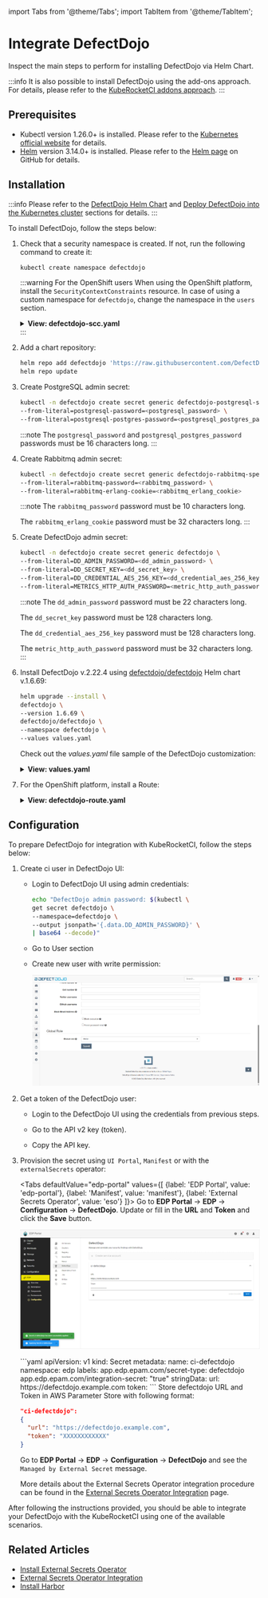 import Tabs from '@theme/Tabs';
import TabItem from '@theme/TabItem';

# Integrate DefectDojo

Inspect the main steps to perform for installing DefectDojo via Helm Chart.

:::info
  It is also possible to install DefectDojo using the add-ons approach. For details, please refer to the [KubeRocketCI addons approach](https://github.com/epam/edp-cluster-add-ons).
:::

## Prerequisites

* Kubectl version 1.26.0+ is installed. Please refer to the [Kubernetes official website](https://kubernetes.io/releases/download/) for details.
* [Helm](https://helm.sh) version 3.14.0+ is installed. Please refer to the [Helm page](https://github.com/helm/helm/releases) on GitHub for details.

## Installation

:::info
  Please refer to the [DefectDojo Helm Chart](https://github.com/DefectDojo/django-DefectDojo/tree/master/helm/defectdojo)
  and [Deploy DefectDojo into the Kubernetes cluster](https://github.com/DefectDojo/django-DefectDojo/blob/dev/readme-docs/KUBERNETES.md) sections for details.
:::

To install DefectDojo, follow the steps below:

1. Check that a security namespace is created. If not, run the following command to create it:

    ```bash
    kubectl create namespace defectdojo
    ```

    :::warning For the OpenShift users
        When using the OpenShift platform, install the `SecurityContextConstraints` resource. In case of using a custom namespace for `defectdojo`, change the namespace in the `users` section.

      <details>
      <summary><b>View: defectdojo-scc.yaml</b></summary>
          ```yaml
          allowHostDirVolumePlugin: false
          allowHostIPC: false
          allowHostNetwork: false
          allowHostPID: false
          allowHostPorts: false
          allowPrivilegeEscalation: true
          allowPrivilegedContainer: false
          allowedCapabilities: null
          apiVersion: security.openshift.io/v1
          allowedFlexVolumes: []
          defaultAddCapabilities: []
          fsGroup:
            type: MustRunAs
            ranges:
              - min: 999
                max: 65543
          groups: []
          kind: SecurityContextConstraints
          metadata:
            annotations:
                "helm.sh/hook": "pre-install"
            name: defectdojo
          priority: 1
          readOnlyRootFilesystem: false
          requiredDropCapabilities:
          - KILL
          - MKNOD
          - SETUID
          - SETGID
          runAsUser:
            type: MustRunAsRange
            uidRangeMin: 1
            uidRangeMax: 65543
          seLinuxContext:
            type: MustRunAs
          supplementalGroups:
            type: RunAsAny
          users:
          - system:serviceaccount:defectdojo:defectdojo
          - system:serviceaccount:defectdojo:defectdojo-rabbitmq
          - system:serviceaccount:defectdojo:default
          volumes:
          - configMap
          - downwardAPI
          - emptyDir
          - persistentVolumeClaim
          - projected
          - secret
          ```
      </details>
    :::

2. Add a chart repository:

    ```bash
    helm repo add defectdojo 'https://raw.githubusercontent.com/DefectDojo/django-DefectDojo/helm-charts'
    helm repo update
    ```

3. Create PostgreSQL admin secret:

    ```bash
    kubectl -n defectdojo create secret generic defectdojo-postgresql-specific \
    --from-literal=postgresql-password=<postgresql_password> \
    --from-literal=postgresql-postgres-password=<postgresql_postgres_password>
    ```

    :::note
      The `postgresql_password` and `postgresql_postgres_password` passwords must be 16 characters long.
    :::

4. Create Rabbitmq admin secret:

    ```bash
    kubectl -n defectdojo create secret generic defectdojo-rabbitmq-specific \
    --from-literal=rabbitmq-password=<rabbitmq_password> \
    --from-literal=rabbitmq-erlang-cookie=<rabbitmq_erlang_cookie>
    ```

    :::note
      The `rabbitmq_password` password must be 10 characters long.

      The `rabbitmq_erlang_cookie` password must be 32 characters long.
    :::

5. Create DefectDojo admin secret:

    ```bash
    kubectl -n defectdojo create secret generic defectdojo \
    --from-literal=DD_ADMIN_PASSWORD=<dd_admin_password> \
    --from-literal=DD_SECRET_KEY=<dd_secret_key> \
    --from-literal=DD_CREDENTIAL_AES_256_KEY=<dd_credential_aes_256_key> \
    --from-literal=METRICS_HTTP_AUTH_PASSWORD=<metric_http_auth_password>
    ```

    :::note
      The `dd_admin_password` password must be 22 characters long.

      The `dd_secret_key` password must be 128 characters long.

      The `dd_credential_aes_256_key` password must be 128 characters long.

      The `metric_http_auth_password` password must be 32 characters long.
    :::

6. Install DefectDojo v.2.22.4 using [defectdojo/defectdojo](https://github.com/DefectDojo/django-DefectDojo/tree/master/helm/defectdojo) Helm chart v.1.6.69:

    ```bash
    helm upgrade --install \
    defectdojo \
    --version 1.6.69 \
    defectdojo/defectdojo \
    --namespace defectdojo \
    --values values.yaml
    ```

    Check out the *values.yaml* file sample of the DefectDojo customization:

    <details>
    <summary><b>View: values.yaml</b></summary>

      ```yaml
      tag: 2.22.4
      fullnameOverride: defectdojo
      host: defectdojo.<ROOT_DOMAIN>
      site_url: https://defectdojo.<ROOT_DOMAIN>
      alternativeHosts:
        - defectdojo-django.defectdojo

      initializer:
        # should be false after initial installation was performed
        run: true
      django:
        ingress:
          enabled: true # change to 'false' for OpenShift
          activateTLS: false
        uwsgi:
          livenessProbe:
            # Enable liveness checks on uwsgi container. Those values are use on nginx readiness checks as well.
            # default value is 120, so in our case 20 is just fine
            initialDelaySeconds: 20
      ```

    </details>

7. For the OpenShift platform, install a Route:

    <details>
    <summary><b>View: defectdojo-route.yaml</b></summary>

      ```yaml
      kind: Route
      apiVersion: route.openshift.io/v1
      metadata:
        name: defectdojo
        namespace: defectdojo
      spec:
        host: defectdojo.<ROOT_DOMAIN>
        path: /
        tls:
          insecureEdgeTerminationPolicy: Redirect
          termination: edge
        to:
          kind: Service
          name: defectdojo-django
        port:
          targetPort: http
        wildcardPolicy: None

      ```

    </details>

## Configuration

To prepare DefectDojo for integration with KubeRocketCI, follow the steps below:

1. Create ci user in DefectDojo UI:

    * Login to DefectDojo UI using admin credentials:

      ```bash
      echo "DefectDojo admin password: $(kubectl \
      get secret defectdojo \
      --namespace=defectdojo \
      --output jsonpath='{.data.DD_ADMIN_PASSWORD}' \
      | base64 --decode)"
      ```

    * Go to User section

    * Create new user with write permission:

      ![DefectDojo update manual secret](../../assets/operator-guide/defectdojo-createuser.png "DefectDojo set user permission")

2. Get a token of the DefectDojo user:

    * Login to the DefectDojo UI using the credentials from previous steps.

    * Go to the API v2 key (token).

    * Copy the API key.

3. Provision the secret using `UI Portal`, `Manifest` or with the `externalSecrets` operator:

    <Tabs
      defaultValue="edp-portal"
      values={[
        {label: 'EDP Portal', value: 'edp-portal'},
        {label: 'Manifest', value: 'manifest'},
        {label: 'External Secrets Operator', value: 'eso'}
      ]}>
      <TabItem value="edp-portal">
      Go to **EDP Portal** -> **EDP** -> **Configuration** -> **DefectDojo**. Update or fill in the **URL** and **Token** and click the **Save** button.

      ![DefectDojo update manual secret](../../assets/operator-guide/defectdojo-token.png "DefectDojo update manual secret")
      </TabItem>

      <TabItem value="manifest">
      ```yaml
      apiVersion: v1
      kind: Secret
      metadata:
        name: ci-defectdojo
        namespace: edp
        labels:
          app.edp.epam.com/secret-type: defectdojo
          app.edp.epam.com/integration-secret: "true"
      stringData:
        url: https://defectdojo.example.com
        token: <token>
      ```
      </TabItem>

      <TabItem value="eso">
        Store defectdojo URL and Token in AWS Parameter Store with following format:

      ```json
      "ci-defectdojo":
      {
        "url": "https://defectdojo.example.com",
        "token": "XXXXXXXXXXXX"
      }
      ```

      Go to **EDP Portal** -> **EDP** -> **Configuration** -> **DefectDojo** and see the `Managed by External Secret` message.

      More details about the External Secrets Operator integration procedure can be found in the [External Secrets Operator Integration](../secrets-management/external-secrets-operator-integration.md) page.
      </TabItem>
    </Tabs>

After following the instructions provided, you should be able to integrate your DefectDojo with the KubeRocketCI using one of the available scenarios.

## Related Articles

* [Install External Secrets Operator](../secrets-management/install-external-secrets-operator.md)
* [External Secrets Operator Integration](../secrets-management/external-secrets-operator-integration.md)
* [Install Harbor](../artifacts-management/harbor-installation.md)
